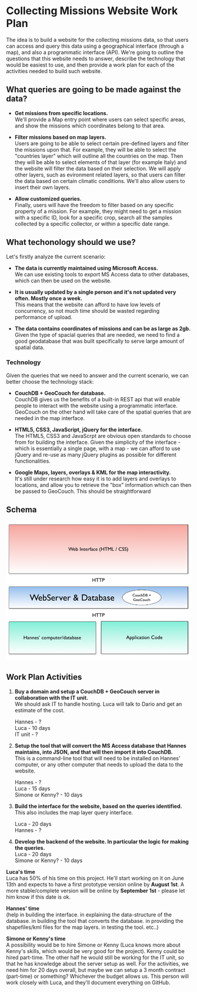 # Collecting Missions Website Work Plan

The idea is to build a website for the collecting missions data, so that users can access and query this data using a geographical interface (through a map), and also a programmatic interface (API). We're going to outline the questions that this website needs to answer, describe the technology that would be easiest to use, and then provide a work plan for each of the activities needed to build such website.


## What queries are going to be made against the data?

- **Get missions from specific locations.**  
  We'll provide a Map entry point where users can select specific areas, and show the missions which coordinates belong to that area.
      
- **Filter missions based on map layers.**  
  Users are going to be able to select certain pre-defined layers and filter the missions upon that. For example, they will be able to select the "countries layer" which will outline all the countries on the map. Then they will be able to select elements of that layer (for example Italy) and the website will filter the data based on their selection. We will apply other layers, such as evironment related layers, so that users can filter the data based on certain climatic conditions. We'll also allow users to insert their own layers.
   
- **Allow customized queries.**  
  Finally, users will have the freedom to filter based on any specific property of a mission. For example, they might need to get a mission with a specific ID, look for a specific crop, search all the samples collected by a specific collector, or within a specific date range.


## What techonology should we use?

Let's firstly analyze the current scenario:

- **The data is currently maintained using Microsoft Access.**  
  We can use existing tools to export MS Access data to other databases, which can then be used on the website.
  
- **It is usually updated by a single person and it's not updated very often. Mostly once a week.**  
  This means that the website can afford to have low levels of concurrency, so not much time should be wasted regarding performance of upload.
  
- **The data contains coordinates of missions and can be as large as 2gb.**  
  Given the type of spacial queries that are needed, we need to find a good geodatabase that was built specifically to serve large amount of spatial data.
  
### Technology

Given the queries that we need to answer and the current scenario, we can better choose the technology stack:

- **CouchDB + GeoCouch for database.**  
  CouchDB gives us the benefits of a built-in REST api that will enable people to interact with the website using a programmatic interface. GeoCouch on the other hand will take care of the spatial queries that are needed in the map interface.
  
- **HTML5, CSS3, JavaScript, jQuery for the interface.**  
  The HTML5, CSS3 and JavaScrpt are obvious open standards to choose from for building the interface. Given the simplicity of the interface - which is essentially a single page, with a  map - we can afford to use jQuery and re-use as many jQuery plugins as possible for different functionalities.

- **Google Maps, layers, overlays & KML for the map interactivity.**  
  It's still under research how easy it is to add layers and overlays to locations, and allow you to retrieve the "box" information which can then be passed to GeoCouch. This should be straightforward
  
## Schema

![](./schema.png)


## Work Plan Activities

1. **Buy a domain and setup a CouchDB + GeoCouch server in collaboration with the IT unit.**     
   We should ask IT to handle hosting. Luca will talk to Dario and get an estimate of the cost.  
   
   Hannes - ?  
   Luca - 10 days  
   IT unit - ?
   
2. **Setup the tool that will convert the MS Access database that Hannes maintains, into JSON, and that will then import it into CouchDB.**    
   This is a command-line tool that will need to be installed on Hannes' computer, or any other computer that needs to upload the data to the website.
   
   Hannes - ?  
   Luca - 15 days  
   Simone or Kenny? - 10 days
   
3. **Build the interface for the website, based on the queries identified.**  
   This also includes the map layer query interface. 
   
   Luca - 20 days  
   Hannes - ?
   
4. **Develop the backend of the website. In particular the logic for making the queries.**  
   Luca - 20 days   
   Simone or Kenny? - 10 days 
   
**Luca's time**  
Luca has 50% of his time on this project. He'll start working on it on June  13th and expects to have a first prototype version online by **August 1st**. A more stable/complete version will be online by **September 1st** - please let him know if this date is ok.

**Hannes' time**  
(help in building the interface. in explaining the data-structure of the database. in building the tool that converts the database. in providing the shapefiles/kml files for the map layers. in testing the tool. etc..)

**Simone or Kenny's time**  
A possibility would be to hire Simone or Kenny (Luca knows more about Kenny's skills, which would be very good for the project). Kenny could be hired part-time. The other half he would still be working for the IT unit, so that he has knowledge about the server setup as well. For the activities, we need him for 20 days overall, but maybe we can setup a 3 month contract (part-time) or something? Whichever the budget allows us. This person will work closely with Luca, and they'll document everything on GitHub.



